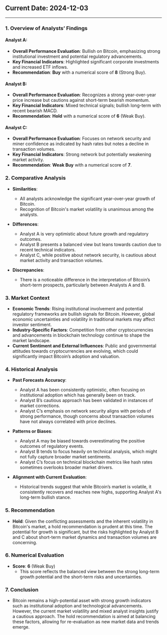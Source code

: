 ## Current Date: 2024-12-03

---

### 1. Overview of Analysts’ Findings

#### Analyst A:
- **Overall Performance Evaluation**: Bullish on Bitcoin, emphasizing strong institutional investment and potential regulatory advancements.
- **Key Financial Indicators**: Highlighted significant corporate investments and increased ETF inflows.
- **Recommendation**: **Buy** with a numerical score of **8** (Strong Buy).

#### Analyst B:
- **Overall Performance Evaluation**: Recognizes a strong year-over-year price increase but cautions against short-term bearish momentum.
- **Key Financial Indicators**: Mixed technical signals; bullish long-term with recent bearish MACD.
- **Recommendation**: **Hold** with a numerical score of **6** (Weak Buy).

#### Analyst C:
- **Overall Performance Evaluation**: Focuses on network security and miner confidence as indicated by hash rates but notes a decline in transaction volumes.
- **Key Financial Indicators**: Strong network but potentially weakening market activity.
- **Recommendation**: **Weak Buy** with a numerical score of **7**.

### 2. Comparative Analysis

- **Similarities**:
  - All analysts acknowledge the significant year-over-year growth of Bitcoin.
  - Recognition of Bitcoin's market volatility is unanimous among the analysts.

- **Differences**:
  - Analyst A is very optimistic about future growth and regulatory outcomes.
  - Analyst B presents a balanced view but leans towards caution due to recent technical indicators.
  - Analyst C, while positive about network security, is cautious about market activity and transaction volumes.

- **Discrepancies**:
  - There is a noticeable difference in the interpretation of Bitcoin’s short-term prospects, particularly between Analysts A and B.

### 3. Market Context

- **Economic Trends**: Rising institutional involvement and potential regulatory frameworks are bullish signals for Bitcoin. However, global economic uncertainties and volatility in traditional markets may affect investor sentiment.
- **Industry-Specific Factors**: Competition from other cryptocurrencies and advancements in blockchain technology continue to shape the market landscape.
- **Current Sentiment and External Influences**: Public and governmental attitudes towards cryptocurrencies are evolving, which could significantly impact Bitcoin’s adoption and valuation.

### 4. Historical Analysis

- **Past Forecasts Accuracy**:
  - Analyst A has been consistently optimistic, often focusing on institutional adoption which has generally been on track.
  - Analyst B’s cautious approach has been validated in instances of market corrections.
  - Analyst C’s emphasis on network security aligns with periods of strong performance, though concerns about transaction volumes have not always correlated with price declines.

- **Patterns or Biases**:
  - Analyst A may be biased towards overestimating the positive outcomes of regulatory events.
  - Analyst B tends to focus heavily on technical analysis, which might not fully capture broader market sentiments.
  - Analyst C’s focus on technical blockchain metrics like hash rates sometimes overlooks broader market drivers.

- **Alignment with Current Evaluation**:
  - Historical trends suggest that while Bitcoin’s market is volatile, it consistently recovers and reaches new highs, supporting Analyst A's long-term bullish stance.

### 5. Recommendation

- **Hold**: Given the conflicting assessments and the inherent volatility in Bitcoin's market, a hold recommendation is prudent at this time. The potential for growth is significant, but the risks highlighted by Analyst B and C about short-term market dynamics and transaction volumes are concerning.

### 6. Numerical Evaluation

- **Score**: **6** (Weak Buy)
  - This score reflects the balanced view between the strong long-term growth potential and the short-term risks and uncertainties.

### 7. Conclusion

- Bitcoin remains a high-potential asset with strong growth indicators such as institutional adoption and technological advancements. However, the current market volatility and mixed analyst insights justify a cautious approach. The hold recommendation is aimed at balancing these factors, allowing for re-evaluation as new market data and trends emerge.
